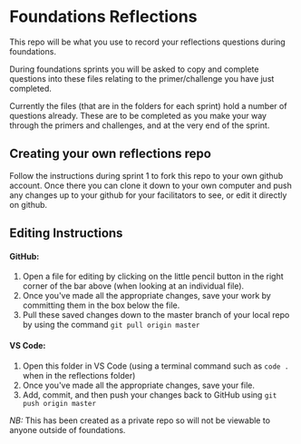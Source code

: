 # Foundations Reflections

This repo will be what you use to record your reflections questions during foundations.

During foundations sprints you will be asked to copy and complete questions into these files relating to the primer/challenge you have just completed.

Currently the files (that are in the folders for each sprint) hold a number of questions already. These are to be completed as you make your way through the primers and challenges, and at the very end of the sprint.

## Creating your own reflections repo

Follow the instructions during sprint 1 to fork this repo to your own github account. Once there you can clone it down to your own computer and push any changes up to your github for your facilitators to see, or edit it directly on github.

## Editing Instructions
#### GitHub:
1. Open a file for editing by clicking on the little pencil button in the right corner of the bar above (when looking at an individual file).
2. Once you've made all the appropriate changes, save your work by committing them in the box below the file.
3. Pull these saved changes down to the master branch of your local repo by using the command `git pull origin master`

#### VS Code:
1. Open this folder in VS Code (using a terminal command such as `code .` when in the reflections folder)
2. Once you've made all the appropriate changes, save your file.
3. Add, commit, and then push your changes back to GitHub using `git push origin master`

*NB:* This has been created as a private repo so will not be viewable to anyone outside of foundations.
